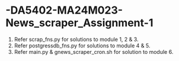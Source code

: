 # -DA5402-MA24M023-News_scraper_Assignment-1

1. Refer scrap_fns.py for solutions to module 1, 2 & 3.
1. Refer postgressdb_fns.py for solutions to module 4 & 5.
1. Refer main.py & gnews_scraper_cron.sh for solution to module 6.